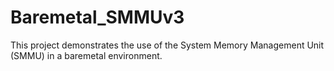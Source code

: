 # Baremetal_SMMUv3
This project demonstrates the use of the System Memory Management Unit (SMMU) in a baremetal environment.
